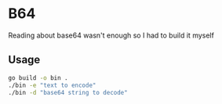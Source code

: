 # B64

Reading about base64 wasn't enough so I had to build it myself

## Usage

```bash
go build -o bin .
./bin -e "text to encode"
./bin -d "base64 string to decode"
```
